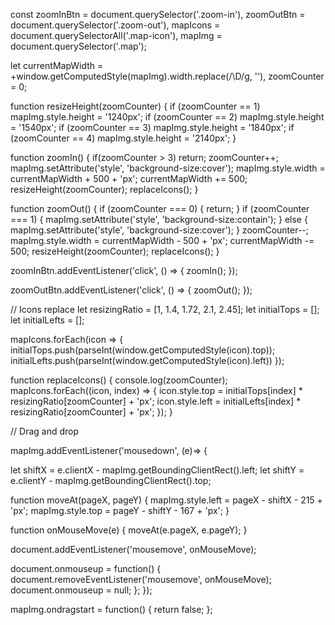 const zoomInBtn = document.querySelector('.zoom-in'),
  zoomOutBtn = document.querySelector('.zoom-out'),
  mapIcons = document.querySelectorAll('.map-icon'),
  mapImg = document.querySelector('.map');

let currentMapWidth = +window.getComputedStyle(mapImg).width.replace(/\D/g, ''),
  zoomCounter = 0;

function resizeHeight(zoomCounter) {
  if (zoomCounter == 1)  mapImg.style.height = '1240px';
  if (zoomCounter == 2)  mapImg.style.height = '1540px';
  if (zoomCounter == 3)  mapImg.style.height = '1840px';
  if (zoomCounter == 4)  mapImg.style.height = '2140px';
}

function zoomIn() {
  if(zoomCounter > 3) return;
  zoomCounter++;
  mapImg.setAttribute('style', 'background-size:cover');
  mapImg.style.width =  currentMapWidth + 500  + 'px';
  currentMapWidth += 500;
  resizeHeight(zoomCounter);
  replaceIcons();
} 

function zoomOut() {
  if (zoomCounter === 0) {
    return;
  }
  if (zoomCounter === 1) {
    mapImg.setAttribute('style', 'background-size:contain');
  } else {
    mapImg.setAttribute('style', 'background-size:cover');
  }
  zoomCounter--;
  mapImg.style.width =  currentMapWidth - 500 + 'px';
  currentMapWidth -= 500;
  resizeHeight(zoomCounter);
  replaceIcons();
}

zoomInBtn.addEventListener('click', () => {
  zoomIn();
});

zoomOutBtn.addEventListener('click', () => {
  zoomOut();
});

// Icons replace
let resizingRatio = [1, 1.4, 1.72, 2.1, 2.45];
let initialTops = [];
let initialLefts = [];

mapIcons.forEach(icon => {
  initialTops.push(parseInt(window.getComputedStyle(icon).top));
  initialLefts.push(parseInt(window.getComputedStyle(icon).left))
});

function replaceIcons() {
  console.log(zoomCounter);
  mapIcons.forEach((icon, index) => {
    icon.style.top = initialTops[index] * resizingRatio[zoomCounter] + 'px';
    icon.style.left = initialLefts[index] * resizingRatio[zoomCounter] + 'px';
  });
}

// Drag and drop

mapImg.addEventListener('mousedown', (e)=> {

  let shiftX = e.clientX - mapImg.getBoundingClientRect().left;
  let shiftY = e.clientY - mapImg.getBoundingClientRect().top;

  function moveAt(pageX, pageY) {
    mapImg.style.left = pageX - shiftX - 215 + 'px';
    mapImg.style.top = pageY - shiftY - 167 + 'px';
  }

  function onMouseMove(e) {
    moveAt(e.pageX, e.pageY);
  }

  document.addEventListener('mousemove', onMouseMove);

  document.onmouseup = function() {
    document.removeEventListener('mousemove', onMouseMove);
    document.onmouseup = null;
  };
});

mapImg.ondragstart = function() {
  return false;
};